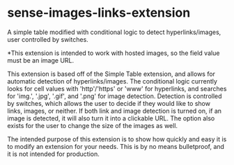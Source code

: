 # sense-images-links-extension
A simple table modified with conditional logic to detect hyperlinks/images, user controlled by switches.

*This extension is intended to work with hosted images, so the field value must be an image URL.

This extension is based off of the Simple Table extension, and allows for automatic detection of hyperlinks/images. The conditional logic currently looks for cell values with 'http'/'https' or 'www' for hyperlinks, and searches for 'img.', '.jpg', '.gif', and '.png' for image detection. Detection is controlled by switches, which allows the user to decide if they would like to show links, images, or neither. If both link and image detection is turned on, if an image is detected, it will also turn it into a clickable URL. The option also exists for the user to change the size of the images as well.

The intended purpose of this extension is to show how quickly and easy it is to modify an extension for your needs. This is by no means bulletproof, and it is not intended for production.
